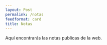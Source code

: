 ```yaml
---
layout: Post
permalink: /notas
feedformat: card
title: Notas
---
```


Aquí encontrarás las notas publicas de la web.